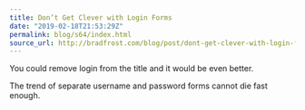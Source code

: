 ```yaml
---
title: Don’t Get Clever with Login Forms
date: "2019-02-18T21:53:29Z"
permalink: blog/s64/index.html
source_url: http://bradfrost.com/blog/post/dont-get-clever-with-login-forms/
---
```


You could remove login from the title and it would be even better.

The trend of separate username and password forms cannot die fast enough.
